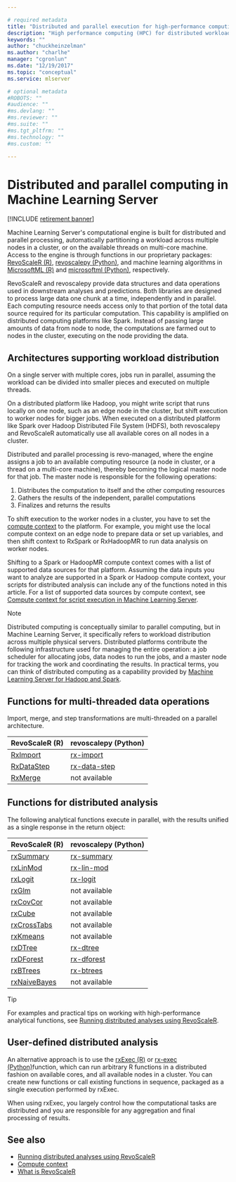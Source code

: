 ```yaml
---

# required metadata
title: "Distributed and parallel execution for high-performance computing (Machine Learning Server)"
description: "High performance computing (HPC) for distributed workloads using SQL Server in-database and Hadoop clusters computing RevoScaleR package for R and revoscalepy for Python."
keywords: ""
author: "chuckheinzelman"
ms.author: "charlhe"
manager: "cgronlun"
ms.date: "12/19/2017"
ms.topic: "conceptual"
ms.service: mlserver

# optional metadata
#ROBOTS: ""
#audience: ""
#ms.devlang: ""
#ms.reviewer: ""
#ms.suite: ""
#ms.tgt_pltfrm: ""
#ms.technology: ""
#ms.custom: ""

---
```


# Distributed and parallel computing in Machine Learning Server

[!INCLUDE [retirement banner](~/includes/machine-learning-server-retirement.md)]

Machine Learning Server's computational engine is built for distributed and parallel processing, automatically partitioning a workload across multiple nodes in a cluster, or on the available threads on multi-core machine. Access to the engine is through functions in our proprietary packages: [RevoScaleR (R)](../r-reference/revoscaler/revoscaler.md), [revoscalepy (Python)](../python-reference/revoscalepy/revoscalepy-package.md), and machine learning algorithms in [MicrosoftML (R)](/sql/machine-learning/r/ref-r-microsoftml) and [microsoftml (Python)](/sql/machine-learning/python/ref-py-microsoftml), respectively.  

RevoScaleR and revoscalepy provide data structures and data operations used in downstream analyses and predictions. Both libraries are designed to process large data one chunk at a time, independently and in parallel. Each computing resource needs access only to that portion of the total data source required for its particular computation. This capability is amplified on distributed computing platforms like Spark. Instead of passing large amounts of data from node to node, the computations are farmed out to nodes in the cluster, executing on the node providing the data.

## Architectures supporting workload distribution

On a single server with multiple cores, jobs run in parallel, assuming the workload can be divided into smaller pieces and executed on multiple threads. 

On a distributed platform like Hadoop, you might write script that runs locally on one node, such as an edge node in the cluster, but shift execution to worker nodes for bigger jobs. When executed on a distributed platform like Spark over Hadoop Distributed File System (HDFS), both revoscalepy and RevoScaleR automatically use all available cores on all nodes in a cluster.  

Distributed and parallel processing is revo-managed, where the engine assigns a job to an available computing resource (a node in cluster, or a thread on a multi-core machine), thereby becoming the logical master node for that job. The master node is responsible for the following operations:

1. Distributes the computation to itself and the other computing resources
2. Gathers the results of the independent, parallel computations
3. Finalizes and returns the results

To shift execution to the worker nodes in a cluster, you have to set the [compute context](concept-what-is-compute-context.md) to the platform. For example, you might use the local compute context on an edge node to prepare data or set up variables, and then shift context  to RxSpark or RxHadoopMR to run data analysis on worker nodes. 

Shifting to a Spark or HadoopMR compute context comes with a list of supported data sources for that platform. Assuming the data inputs you want to analyze are supported in a Spark or Hadoop compute context, your scripts for distributed analysis can include any of the functions noted in this article. For a list of supported data sources by compute context, see [Compute context for script execution in Machine Learning Server](concept-what-is-compute-context.md).

> [!Note]
> Distributed computing is conceptually similar to parallel computing, but in Machine Learning Server, it specifically refers to workload distribution across multiple physical servers. Distributed platforms contribute the following infrastructure used for managing the entire operation: a job scheduler for allocating jobs, data nodes to run the jobs, and a master node for tracking the work and coordinating the results. In practical terms, you can think of distributed computing as a capability provided by [Machine Learning Server for Hadoop and Spark](../install/machine-learning-server-hadoop-install.md).

## Functions for multi-threaded data operations

Import, merge, and step transformations are multi-threaded on a parallel architecture.

| RevoScaleR (R) | revoscalepy (Python) |
|----------------|----------------------|
| [RxImport](../r-reference/revoscaler/rximport.md) | [rx-import](../python-reference/revoscalepy/rx-import.md) | 
| [RxDataStep](../r-reference/revoscaler/rxdatastep.md) | [rx-data-step](../python-reference/revoscalepy/rx-data-step.md) | 
| [RxMerge](../r-reference/revoscaler/rxmergexdf.md) | not available |

## Functions for distributed analysis

The following analytical functions execute in parallel, with the results unified as a single response in the return object:

| RevoScaleR (R) | revoscalepy (Python) |
|----------------|----------------------|
| [rxSummary](../r-reference/revoscaler/rxsummary.md) | [rx-summary](../python-reference/revoscalepy/rx-summary.md) |
| [rxLinMod](../r-reference/revoscaler/rxlinmod.md) | [rx-lin-mod](../python-reference/revoscalepy/rx-lin-mod.md) |
| [rxLogit](../r-reference/revoscaler/rxlogit.md) | [rx-logit](../python-reference/revoscalepy/rx-logit.md) |
| [rxGlm](../r-reference/revoscaler/rxglm.md) | not available |
| [rxCovCor](../r-reference/revoscaler/rxglm.md) | not available |
| [rxCube](../r-reference/revoscaler/rxcube.md) | not available |
| [rxCrossTabs](../r-reference/revoscaler/rxcrosstabs.md) | not available |
| [rxKmeans](../r-reference/revoscaler/rxkmeans.md) | not available |
| [rxDTree](../r-reference/revoscaler/rxdtree.md) | [rx-dtree](../python-reference/revoscalepy/rx-dtree.md) |
| [rxDForest](../r-reference/revoscaler/rxdforest.md) | [rx-dforest](../python-reference/revoscalepy/rx-dforest.md) |
| [rxBTrees](../r-reference/revoscaler/rxbtrees.md) | [rx-btrees](../python-reference/revoscalepy/rx-btrees.md) |
| [rxNaiveBayes](../r-reference/revoscaler/rxnaivebayes.md) | not available |

> [!Tip]
> For examples and practical tips on working with high-performance analytical functions, see [Running distributed analyses using RevoScaleR](how-to-revoscaler-distributed-computing-distributed-analysis.md).

## User-defined distributed analysis

An alternative approach is to use the [rxExec (R)](../r-reference/revoscaler/rxexec.md) or [rx-exec (Python)](../python-reference/revoscalepy/rx-exec.md)function, which can run arbitrary R functions in a distributed fashion on available cores, and all available nodes in a cluster. You can create new functions or call existing functions in sequence, packaged as a single execution performed by rxExec.

When using rxExec, you largely control how the computational tasks are distributed and you are responsible for any aggregation and final processing of results. 

## See also

+ [Running distributed analyses using RevoScaleR](how-to-revoscaler-distributed-computing-distributed-analysis.md)
+ [Compute context](concept-what-is-compute-context.md) 
+ [What is RevoScaleR](concept-what-is-revoscaler.md) 


